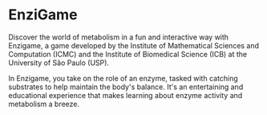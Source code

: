 # EnziGame

Discover the world of metabolism in a fun and interactive way with Enzigame, a game developed by the Institute of Mathematical Sciences and Computation (ICMC) and the Institute of Biomedical Science (ICB) at the University of São Paulo (USP).

In Enzigame, you take on the role of an enzyme, tasked with catching substrates to help maintain the body's balance. It's an entertaining and educational experience that makes learning about enzyme activity and metabolism a breeze.
